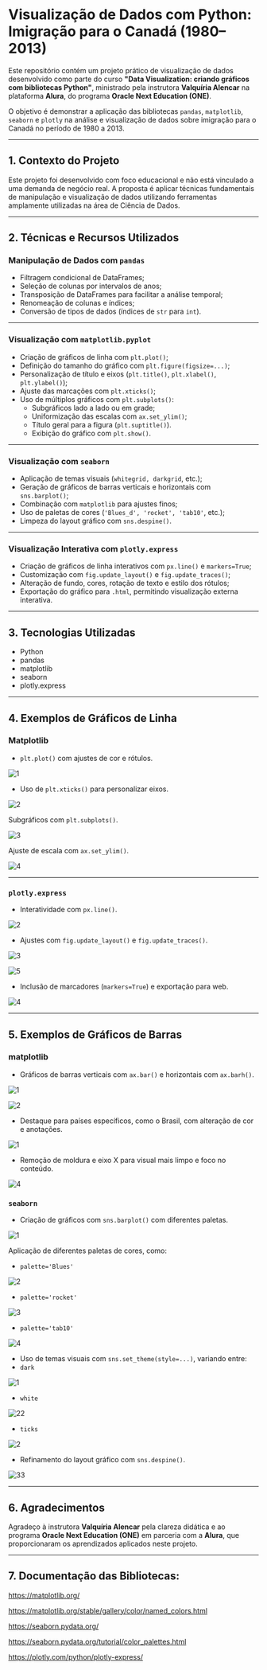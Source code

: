 # Visualização de Dados com Python: Imigração para o Canadá (1980–2013)

Este repositório contém um projeto prático de visualização de dados desenvolvido como parte do curso **"Data Visualization: criando gráficos com bibliotecas Python"**, ministrado pela instrutora **Valquíria Alencar** na plataforma **Alura**, do programa **Oracle Next Education (ONE)**.

O objetivo é demonstrar a aplicação das bibliotecas `pandas`, `matplotlib`, `seaborn` e `plotly` na análise e visualização de dados sobre imigração para o Canadá no período de 1980 a 2013.

---

## 1. Contexto do Projeto

Este projeto foi desenvolvido com foco educacional e não está vinculado a uma demanda de negócio real. A proposta é aplicar técnicas fundamentais de manipulação e visualização de dados utilizando ferramentas amplamente utilizadas na área de Ciência de Dados.

---

## 2. Técnicas e Recursos Utilizados

### Manipulação de Dados com `pandas`

- Filtragem condicional de DataFrames;
- Seleção de colunas por intervalos de anos;
- Transposição de DataFrames para facilitar a análise temporal;
- Renomeação de colunas e índices;
- Conversão de tipos de dados (índices de `str` para `int`).

---

### Visualização com `matplotlib.pyplot`

- Criação de gráficos de linha com `plt.plot()`;
- Definição do tamanho do gráfico com `plt.figure(figsize=...)`;
- Personalização de título e eixos (`plt.title()`, `plt.xlabel()`, `plt.ylabel()`);
- Ajuste das marcações com `plt.xticks()`;
- Uso de múltiplos gráficos com `plt.subplots()`:
  - Subgráficos lado a lado ou em grade;
  - Uniformização das escalas com `ax.set_ylim()`;
  - Título geral para a figura (`plt.suptitle()`).
  - Exibição do gráfico com `plt.show()`.

---

### Visualização com `seaborn`

- Aplicação de temas visuais (`whitegrid, darkgrid`, etc.);
- Geração de gráficos de barras verticais e horizontais com `sns.barplot()`;
- Combinação com `matplotlib` para ajustes finos;
- Uso de paletas de cores (`'Blues_d', 'rocket', 'tab10'`, etc.);
- Limpeza do layout gráfico com `sns.despine()`.

---

### Visualização Interativa com `plotly.express`

- Criação de gráficos de linha interativos com `px.line()` e `markers=True`;
- Customização com `fig.update_layout()` e `fig.update_traces()`;
- Alteração de fundo, cores, rotação de texto e estilo dos rótulos;
- Exportação do gráfico para `.html`, permitindo visualização externa interativa.
  
---

## 3. Tecnologias Utilizadas

- Python 
- pandas
- matplotlib
- seaborn
- plotly.express

---

##  4. Exemplos de Gráficos de Linha

### Matplotlib

- `plt.plot()` com ajustes de cor e rótulos.
  
![1](https://github.com/user-attachments/assets/9888acea-ebca-4257-ae4e-f1353a2d65a6)

- Uso de `plt.xticks()` para personalizar eixos.
  
![2](https://github.com/user-attachments/assets/e2f14bb4-caef-4889-92a9-abfac9ae40c7)

Subgráficos com `plt.subplots()`.

![3](https://github.com/user-attachments/assets/5c2f9c45-e864-4814-8395-7eb1dd10a6f8)

Ajuste de escala com `ax.set_ylim()`.

![4](https://github.com/user-attachments/assets/061eaec7-2141-44dc-a1af-88404fcd46b4)

---

### `plotly.express`

- Interatividade com `px.line()`.
  
![2](https://github.com/user-attachments/assets/5cdc2720-4146-4dca-9837-911d9fcd03de)

- Ajustes com `fig.update_layout()` e `fig.update_traces()`.

![3](https://github.com/user-attachments/assets/74cd2206-b40c-4f74-adb8-3950e5e1649b)

![5](https://github.com/user-attachments/assets/01933cb0-0378-4890-8590-787f1dec359a)

- Inclusão de marcadores (`markers=True`) e exportação para web.

![4](https://github.com/user-attachments/assets/7b9367b4-31f2-41a4-b011-6d979eabf454)

---

## 5. Exemplos de Gráficos de Barras

### matplotlib

- Gráficos de barras verticais com `ax.bar()` e horizontais com `ax.barh()`.

![1](https://github.com/user-attachments/assets/58f959d4-4b0d-4e4e-8872-b0601fc09327)

![2](https://github.com/user-attachments/assets/cbb2110d-eab7-4000-b001-0080c7ee1c59)

- Destaque para países específicos, como o Brasil, com alteração de cor e anotações.
  
![1](https://github.com/user-attachments/assets/ff2620f1-6a49-4682-b4f2-1af1a3f9c9f2)

- Remoção de moldura e eixo X para visual mais limpo e foco no conteúdo.

![4](https://github.com/user-attachments/assets/9ed80da4-b9bf-446c-9742-872780345a2a)

### `seaborn`

- Criação de gráficos com `sns.barplot()` com diferentes paletas.
  
![1](https://github.com/user-attachments/assets/17b07cce-2117-425b-b46f-dd52e4489cb4)

Aplicação de diferentes paletas de cores, como:

- `palette='Blues'`
  
![2](https://github.com/user-attachments/assets/8c66860d-5f2c-4a8a-8e2f-316dbdb3632e)

- `palette='rocket'`
  
![3](https://github.com/user-attachments/assets/2a650eab-d17e-40e9-83de-c1a1f8aeb448)

- `palette='tab10'`
  
![4](https://github.com/user-attachments/assets/84a94e3d-81cc-4bf6-b855-3f38344a9116)

- Uso de temas visuais com `sns.set_theme(style=...)`, variando entre:
- `dark`
  
![1](https://github.com/user-attachments/assets/a686bf0a-d6d5-4ec2-8f96-f950568c780f)

- `white`

![22](https://github.com/user-attachments/assets/81be4b4b-c11f-40a3-9397-a20beac04a93)

- `ticks`
  
![2](https://github.com/user-attachments/assets/50cef5fa-68da-4127-ba9b-f436d244d4b8)

- Refinamento do layout gráfico com `sns.despine()`.
  
![33](https://github.com/user-attachments/assets/96d6a6a4-a02c-4507-bc87-10fbbeb8cbfe)

---

## 6. Agradecimentos

Agradeço à instrutora **Valquíria Alencar** pela clareza didática e ao programa **Oracle Next Education (ONE)** em parceria com a **Alura**, que proporcionaram os aprendizados aplicados neste projeto.

---

## 7. Documentação das Bibliotecas:

https://matplotlib.org/

https://matplotlib.org/stable/gallery/color/named_colors.html

https://seaborn.pydata.org/

https://seaborn.pydata.org/tutorial/color_palettes.html

https://plotly.com/python/plotly-express/
